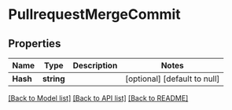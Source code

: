 # PullrequestMergeCommit

## Properties
Name | Type | Description | Notes
------------ | ------------- | ------------- | -------------
**Hash** | **string** |  | [optional] [default to null]

[[Back to Model list]](../README.md#documentation-for-models) [[Back to API list]](../README.md#documentation-for-api-endpoints) [[Back to README]](../README.md)


